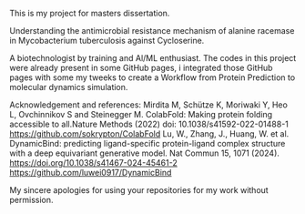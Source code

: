 This is my project for masters dissertation. 

Understanding the antimicrobial resistance mechanism of alanine racemase in Mycobacterium tuberculosis against Cycloserine.

A biotechnologist by training and Al/ML enthusiast.
The codes in this project were already present in some GitHub pages, i integrated those GitHub pages with some my tweeks to create a Workflow from Protein Prediction to molecular dynamics simulation.

Acknowledgement and references: 
Mirdita M, Schütze K, Moriwaki Y, Heo L, Ovchinnikov S and Steinegger M. ColabFold: Making protein folding accessible to all.Nature Methods (2022) doi: 10.1038/s41592-022-01488-1
https://github.com/sokrypton/ColabFold
Lu, W., Zhang, J., Huang, W. et al. DynamicBind: predicting ligand-specific protein-ligand complex structure with a deep equivariant generative model. Nat Commun 15, 1071 (2024). https://doi.org/10.1038/s41467-024-45461-2
https://github.com/luwei0917/DynamicBind

My sincere apologies for using your repositories for my work without permission.
